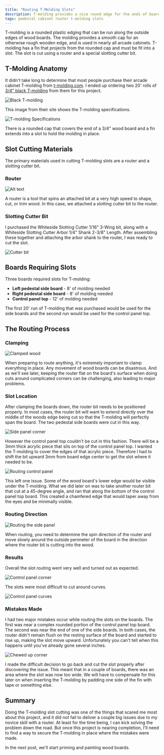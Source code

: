 ```yaml
---
title: "Routing T-Molding Slots"
description: T-molding provides a nice round edge for the ends of boards, and requires a slot to be routed for T-molding fin insertion.
tags: pedestal cabinet router t-molding slots
---
```


T-molding is a rounded plastic edging that can be run along the outside edges of wood boards.  The molding provides a smooth cap for an otherwise rough wooden edge, and is used in nearly all arcade cabinets.  T-molding has a fin that projects from the rounded cap and must be fit into a slot.  The slot is cut using a router and a special slotting cutter bit.

## T-Molding Anatomy

It didn't take long to determine that most people purchase their arcade cabinet T-molding from [t-molding.com](https://www.t-molding.com/).  I ended up ordering two 20' rolls of [3/4" black T-molding](https://www.t-molding.com/3-4in-black-t-molding.html) from them for this project.

![Black T-molding](/assets/images/posts/2023-07-22/black-tmolding-075.jpg)

This image from their site shows the T-molding specifications.

![T-molding Specifications](/assets/images/posts/2023-07-22/t-molding-specs.jpg)

There is a rounded cap that covers the end of a 3/4" wood board and a fin extends into a slot to hold the molding in place.

## Slot Cutting Materials

The primary materials used in cutting T-molding slots are a router and a slotting cutter bit.

### Router

![Alt text](../assets/images/posts/2023-07-22/router.jpg)

A router is a tool that spins an attached bit at a very high speed to shape, cut, or trim wood.  In this case, we attached a slotting cutter bit to the router.

### Slotting Cutter Bit

I purchased the Whiteside Slotting Cutter 1/16" 3-Wing bit, along with a Whiteside Slotting Cutter Arbor 1/4" Shank 2-3/8" Length.  After assembling these together and attaching the arbor shank to the router, I was ready to cut the slot.

![Cutter bit](/assets/images/posts/2023-07-22/whiteside-6700a-cutter.jpg)

## Boards Requiring Slots

Three boards required slots for T-molding:

- **Left pedestal side board** - 8' of molding needed
- **Right pedestal side board** - 8' of molding needed
- **Control panel top** - 12' of molding needed

The first 20' run of T-molding that was purchased would be used for the side boards and the second run would be used for the control panel top.

## The Routing Process

### Clamping

![Clamped wood](../assets/images/posts/2023-07-22/clamped-wood.jpg)

When preparing to route anything, it's extremely important to clamp everything in place.  Any movement of wood boards can be disastrous.  And as we'll see later, keeping the router flat on the board's surface when doing cuts around complicated corners can be challenging, also leading to major problems.

### Slot Location

After clamping the boards down, the router bit needs to be positioned properly.  In most cases, the router bit will want to extend directly over the middle of the woods edge being cut so that the T-molding will perfectly span the board.  The two pedestal side boards were cut in this way.

![Side panel corner](../assets/images/posts/2023-07-22/side-panel-corner.jpg)

However the control panel top couldn't be cut in this fashion.  There will be a 3mm thick acrylic piece that sits on top of the control panel top.  I wanted the T-molding to cover the edges of that acrylic piece.  Therefore I had to shift the bit upward 3mm from board edge center to get the slot where it needed to be.

![Routing control panel](../assets/images/posts/2023-07-22/routing-control-panel2.jpg)

This left one issue.  Some of the wood board's lower edge would be visible under the T-molding.  What we did later on was to take another router bit that cut at a 45-degree angle, and ran that along the bottom of the control panel top board.  This created a chamfered edge that would taper away from the eyes and be minimally visible.

### Routing Direction

![Routing the side panel](../assets/images/posts/2023-07-22/routing-side-panel.jpg)

When routing, you need to determine the spin direction of the router and move slowly around the outside perimeter of the board in the direction where the router bit is cutting into the wood.

### Results

Overall the slot routing went very well and turned out as expected.

![Control panel corner](../assets/images/posts/2023-07-22/control-panel-corner.jpg)

The slots were most difficult to cut around curves.

![Control panel curves](../assets/images/posts/2023-07-22/control-panel-corner2.jpg)

### Mistakes Made

I had two major mistakes occur while routing the slots on the boards.  The first was near a complex rounded portion of the control panel top board.  The second was near the end of one of the side boards.  In both cases, the router didn't remain flush on the resting surface of the board and started to rise up, making the slot move upward.  Unfortunately you can't tell when this happens until you've already gone several inches.

![Chewed up corner](../assets/images/posts/2023-07-22/control-panel-bad-corner.jpg)

I made the difficult decision to go back and cut the slot properly after discovering the issue.  This meant that in a couple of boards, there was an area where the slot was now too wide.  We will have to compensate for this later on when inserting the T-molding by padding one side of the fin with tape or something else.

## Summary

Doing the T-molding slot cutting was one of the things that scared me most about this project, and it did not fail to deliver a couple big issues due to my novice skill with a router.  At least for the time being, I can kick solving the problem down the road.  But once this project is nearing completion, I'll need to find a way to secure the T-molding in place where the mistakes were made.

In the next post, we'll start priming and painting wood boards.
